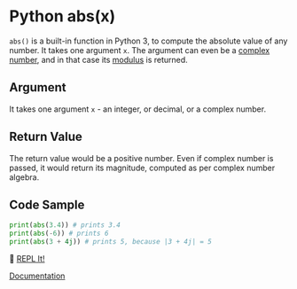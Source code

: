 # Python abs(x)

`abs()` is a built-in function in Python 3, to compute the absolute value of any number. It takes one argument `x`. The argument can even be a [complex number](https://docs.python.org/3.0/library/cmath.html), and in that case its [modulus](http://www.mathcentre.ac.uk/resources/sigma%20complex%20number%20leaflets/sigma-complex9-2009-1.pdf) is returned.

## Argument
It takes one argument `x` - an integer, or decimal, or a complex number.

## Return Value
The return value would be a positive number. Even if complex number is passed, it would return its magnitude, computed as per complex number algebra.

## Code Sample

```python
print(abs(3.4)) # prints 3.4
print(abs(-6)) # prints 6
print(abs(3 + 4j)) # prints 5, because |3 + 4j| = 5
```
:rocket: [REPL It!](https://repl.it/CL8k/0)

[Documentation](https://docs.python.org/3/library/functions.html#abs)
